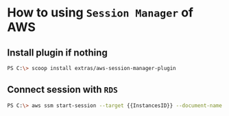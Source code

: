 # How to using `Session Manager` of AWS

## Install plugin if nothing
```bash
PS C:\> scoop install extras/aws-session-manager-plugin
```

## Connect session with `RDS`
```bash
PS C:\> aws ssm start-session --target {{InstancesID}} --document-name AWS-StartPortForwardingSessionToRemoteHost --parameters host="{{InstanceName}}.xxxxx.ap-southeast-7.rds.amazonaws.com",portNumber="3306",localPortNumber="3306"
```